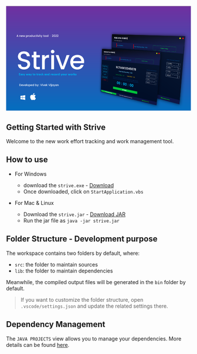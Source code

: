 <img src="Banner.png"/>

## Getting Started with Strive

Welcome to the new work effort tracking and work management tool. 

## How to use
 - For Windows
    - download the `strive.exe` - [Download](https://github.com/vivek-vijayan/strive/raw/Production/Strive.exe)
    - Once downloaded, click on `StartApplication.vbs`

- For Mac & Linux
    - Download the `strive.jar` - [Download JAR](https://github.com/vivek-vijayan/strive/raw/Production/strive.jar)
    - Run the jar file as `java -jar strive.jar` 

## Folder Structure - Development purpose

The workspace contains two folders by default, where:

- `src`: the folder to maintain sources
- `lib`: the folder to maintain dependencies

Meanwhile, the compiled output files will be generated in the `bin` folder by default.

> If you want to customize the folder structure, open `.vscode/settings.json` and update the related settings there.

## Dependency Management

The `JAVA PROJECTS` view allows you to manage your dependencies. More details can be found [here](https://github.com/microsoft/vscode-java-dependency#manage-dependencies).
